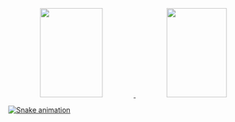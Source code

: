 <div align="center">
  <a href="https://github.com/davi-takayama">
  <img height="180em" width="50%" src="https://github-readme-stats.vercel.app/api?username=davi-takayama&show_icons=true&theme=material-palenight&include_all_commits=true&count_private=true"/>
  <img height="180em" width="49%" src="https://github-readme-stats.vercel.app/api/top-langs/?username=davi-takayama&layout=compact&langs_count=7&theme=material-palenight"/>
</div>

  
  ![Snake animation](https://github.com/davi-takayama/davi-takayama/blob/output/github-contribution-grid-snake.svg)

